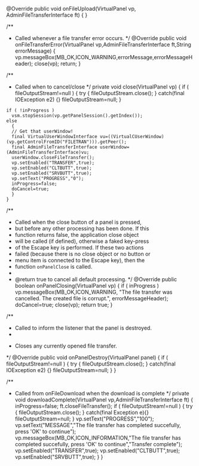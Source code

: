   @Override
  public void onFileUpload(VirtualPanel vp, AdminFileTransferInterface ft)
    {
    }

  /**
   * Called whenever a file transfer error occurs.
   */
  @Override
  public void onFileTransferError(VirtualPanel vp,AdminFileTransferInterface ft,String errorMessage)
    {
    vp.messageBox(MB_OK,ICON_WARNING,errorMessage,errorMessageHeader);
    close(vp);
    return;
    }

  /**
   * Called when to cancel/close
   */
  private void close(VirtualPanel vp)
    {
    if ( fileOutputStream!=null )
      {
      try { fileOutputStream.close(); }
      catch(final IOException e2) {}
      fileOutputStream=null;
      }

    if ( !inProgress )
      vsm.stopSession(vp.getPanelSession().getIndex());
    else
      {
      // Get that userWindow!
      final VirtualUserWindowInterface vu=((VirtualCUserWindow)(vp.getControlFromID("FILETRAN"))).getPeer();
      final AdminFileTransferInterface userWindow=(AdminFileTransferInterface)vu;
      userWindow.closeFileTransfer();
      vp.setEnabled("TRANSFER",true);
      vp.setEnabled("CLTBUTT",true);
      vp.setEnabled("SRVBUTT",true);
      vp.setText("PROGRESS","0");
      inProgress=false;
      doCancel=true;
      }
    }

  /**
   * Called when the close button of a panel is pressed,
   * but before any other processing has been done. If this
   * function returns false, the application close object
   * will be called (if defined), otherwise a faked key-press
   * of the Escape key is performed. If these two actions
   * failed (because there is no close object or no button or
   * menu item is connected to the Escape key), then the
   * function <code>onPanelClose</code> is called.
   *
   * @return  true  to cancel all default processing.
   */
  @Override
  public boolean onPanelClosing(VirtualPanel vp)
    {
    if ( inProgress )
      vp.messageBox(MB_OK,ICON_WARNING,
                    "The file transfer was cancelled. The created file is corrupt.",
                    errorMessageHeader);
    doCancel=true;
    close(vp);
    return true;
    }

  /**
   * Called to inform the listener that the panel is destroyed.
   *
   * <p>Closes any currently opened file transfer.
   */
  @Override
  public void onPanelDestroy(VirtualPanel panel)
    {
    if ( fileOutputStream!=null )
      {
      try { fileOutputStream.close(); }
      catch(final IOException e2) {}
      fileOutputStream=null;
      }
    }

  /**
   * Called from onFileDownload when the download is complete
   */
  private void downloadComplete(VirtualPanel vp,AdminFileTransferInterface ft)
    {
    inProgress=false;
    ft.closeFileTransfer();
    if ( fileOutputStream!=null )
      {
      try { fileOutputStream.close(); }
      catch(final Exception e){}
      fileOutputStream=null;
      }
    vp.setText("PROGRESS","100");
    vp.setText("MESSAGE","The file transfer has completed succefully, press 'OK' to continue");
    vp.messageBox(MB_OK,ICON_INFORMATION,"The file transfer has completed succefully, press 'OK' to continue","Transfer complete");
    vp.setEnabled("TRANSFER",true);
    vp.setEnabled("CLTBUTT",true);
    vp.setEnabled("SRVBUTT",true);
    }
}
